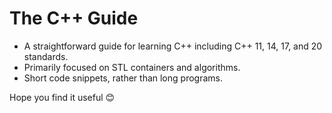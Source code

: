 # The C++ Guide

- A straightforward guide for learning C++ including C++ 11, 14, 17, and 20 standards.
- Primarily focused on STL containers and algorithms.
- Short code snippets, rather than long programs.

Hope you find it useful 😊